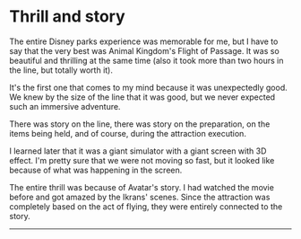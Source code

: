 # Thrill and story

The entire Disney parks experience was memorable for me, but I have to say that the very best was Animal Kingdom's Flight of Passage. It was so beautiful and thrilling at the same time (also it took more than two hours in the line, but totally worth it).

It's the first one that comes to my mind because it was unexpectedly good. We knew by the size of the line that it was good, but we never expected such an immersive adventure.

There was story on the line, there was story on the preparation, on the items being held, and of course, during the attraction execution.

I learned later that it was a giant simulator with a giant screen with 3D effect. I'm pretty sure that we were not moving so fast, but it looked like because of what was happening in the screen.

The entire thrill was because of Avatar's story. I had watched the movie before and got amazed by the Ikrans' scenes. Since the attraction was completely based on the act of flying, they were entirely connected to the story.

---
